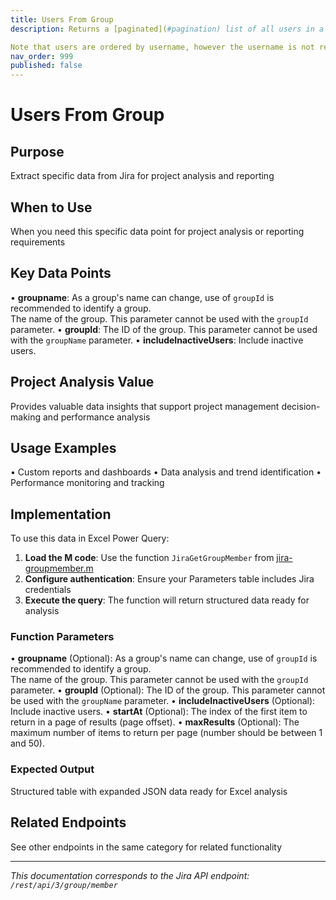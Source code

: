 ```yaml
---
title: Users From Group
description: Returns a [paginated](#pagination) list of all users in a group.

Note that users are ordered by username, however the username is not returned in the...
nav_order: 999
published: false
---
```


# Users From Group

## Purpose
Extract specific data from Jira for project analysis and reporting

## When to Use
When you need this specific data point for project analysis or reporting requirements

## Key Data Points
• **groupname**: As a group's name can change, use of `groupId` is recommended to identify a group.  
The name of the group. This parameter cannot be used with the `groupId` parameter.
• **groupId**: The ID of the group. This parameter cannot be used with the `groupName` parameter.
• **includeInactiveUsers**: Include inactive users.

## Project Analysis Value
Provides valuable data insights that support project management decision-making and performance analysis

## Usage Examples
• Custom reports and dashboards
• Data analysis and trend identification
• Performance monitoring and tracking

## Implementation
To use this data in Excel Power Query:

1. **Load the M code**: Use the function `JiraGetGroupMember` from [jira-groupmember.m](../assets/jira-groupmember.m)
2. **Configure authentication**: Ensure your Parameters table includes Jira credentials
3. **Execute the query**: The function will return structured data ready for analysis

### Function Parameters
• **groupname** (Optional): As a group's name can change, use of `groupId` is recommended to identify a group.  
The name of the group. This parameter cannot be used with the `groupId` parameter.
• **groupId** (Optional): The ID of the group. This parameter cannot be used with the `groupName` parameter.
• **includeInactiveUsers** (Optional): Include inactive users.
• **startAt** (Optional): The index of the first item to return in a page of results (page offset).
• **maxResults** (Optional): The maximum number of items to return per page (number should be between 1 and 50).

### Expected Output
Structured table with expanded JSON data ready for Excel analysis

## Related Endpoints
See other endpoints in the same category for related functionality

---
*This documentation corresponds to the Jira API endpoint: `/rest/api/3/group/member`*
